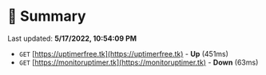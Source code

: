 # 📖 Summary
Last updated: **5/17/2022, 10:54:09 PM**

- `GET` [https://uptimerfree.tk](https://uptimerfree.tk) - **Up** (451ms)
- `GET` [https://monitoruptimer.tk](https://monitoruptimer.tk) - **Down** (63ms)
